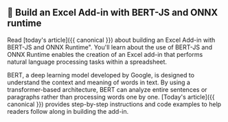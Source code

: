 ## 🚌 Build an Excel Add-in with BERT-JS and ONNX runtime

Read [today's article]({{ canonical }}) about building an Excel Add-in with BERT-JS and ONNX Runtime".  You'll learn about the use of BERT-JS and ONNX Runtime enables the creation of an Excel add-in that performs natural language processing tasks within a spreadsheet. 

BERT, a deep learning model developed by Google, is designed to understand the context and meaning of words in text. By using a transformer-based architecture, BERT can analyze entire sentences or paragraphs rather than processing words one by one. [Today's article]({{ canonical }}) provides step-by-step instructions and code examples to help readers follow along in building the add-in.
